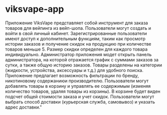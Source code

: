 # viksvape-app
Приложение ViksVape представляет собой инструмент для заказа товаров для вейпинга из вейп-шопа. Пользователи могут создать и войти в свой личный кабинет. Зарегистрированные пользователи имеют доступ к дополнительным функциям, таким как просмотр истории заказов и получение скидок на продукцию при количестве товаров меньше 5. Размер скидки определен для каждого товара индивидуально. Администратор приложения модет открыть панель администратора, на которой отражается график с суммами заказов за сутки, а также общую историю заказов. Товары разделены на категории (жидкости, устройства, аксессуары и т.д.) для удобного поиска. Приложение предлагает возможность фильтрации по бренду, никотиновому содержаниюи производителю. Пользователи могут добавлять товары в корзину и управлять ее содержимым (изменяя количество товаров, удаляя товары из корзины). В корзине будет виден подсчет общей стоимости заказа и учет скидок. Пользователи могут выбрать способ доставки (курьерская служба, самовывоз) и указать адрес доставки."